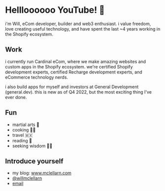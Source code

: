 # Hellloooooo YouTube! 👋

i'm Will, eCom developer, builder and web3 enthusiast. i value freedom, love creating useful technology, and have spent the last ~4 years working in the Shopify ecosystem.

## Work

i currently run Cardinal eCom, where we make amazing websites and custom apps in the Shopify ecosystem. we're certified Shopify development experts, certified Recharge development experts, and eCommerce technology nerds.

i also build apps for myself and investors at General Development (general.dev). this is new as of Q4 2022, but the most exciting thing I've ever done.

## Fun

* martial arts 🥋
* cooking 👨‍🍳
* travel 🇲🇽
* reading 📘
* seeking wisdom 🧘‍♂️

## Introduce yourself

* my blog: www.mclellarn.com
* [@willmclellarn](https://twitter.com/willmclellarn)
* [email](mailto:will@cardinalecom.com)
